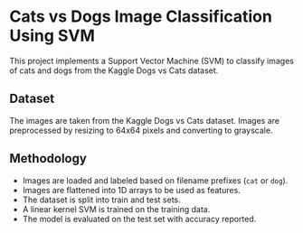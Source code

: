 # Cats vs Dogs Image Classification Using SVM

This project implements a Support Vector Machine (SVM) to classify images of cats and dogs from the Kaggle Dogs vs Cats dataset.

## Dataset
The images are taken from the Kaggle Dogs vs Cats dataset. Images are preprocessed by resizing to 64x64 pixels and converting to grayscale.

## Methodology
- Images are loaded and labeled based on filename prefixes (`cat` or `dog`).
- Images are flattened into 1D arrays to be used as features.
- The dataset is split into train and test sets.
- A linear kernel SVM is trained on the training data.
- The model is evaluated on the test set with accuracy reported.

